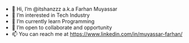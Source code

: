 - 👋 Hi, I’m @itshanzzz a.k.a Farhan Muyassar
- 👀 I’m interested in Tech Industry
- 🌱 I’m currently learn Programming
- 💞️ I’m open to collaborate and opportunity
- 📫 You can reach me at https://www.linkedin.com/in/muyassar-farhan/

<!---
itshanzzz/itshanzzz is a ✨ special ✨ repository because its `README.md` (this file) appears on your GitHub profile.
You can click the Preview link to take a look at your changes.
--->
